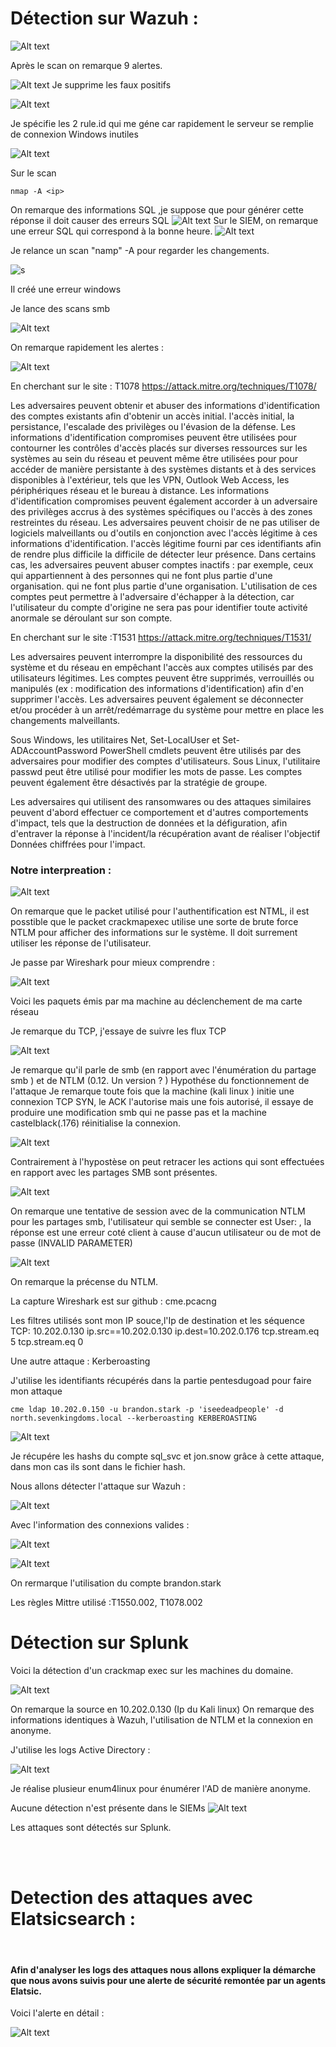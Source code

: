 # Détection sur Wazuh :
![Alt text](img/premierscanagressif.png)

Après le scan on remarque 9 alertes.

![Alt text](<img/résultat dupremierscan .png>)
Je supprime les faux positifs 

![Alt text](img/filtresortdesfauxpostifis.png)

Je spécifie les 2 rule.id qui me géne car rapidement le serveur se remplie de connexion Windows inutiles


![Alt text](img/fullrequest.png)


Sur le scan 

    nmap -A <ip>

On remarque des informations SQL ,je suppose que pour générer cette réponse il doit causer des erreurs SQL
![Alt text](img/mysqlscan1.png)
Sur le SIEM, on remarque une erreur SQL qui correspond à la bonne heure.
![Alt text](img/sourceattaque1.png)


Je relance un scan "namp" -A pour regarder les changements.

![s](img/secondnmap-a.png)

Il créé une erreur windows


Je lance des scans smb 

![Alt text](img/cmehostrep.png)


On remarque rapidement les alertes : 

![Alt text](img/r%C3%A9ponsecmew.png)

En cherchant sur le site  : T1078
https://attack.mitre.org/techniques/T1078/


Les adversaires peuvent 
obtenir et abuser des informations d'identification des comptes existants afin d'obtenir un accès initial. 
l'accès initial, la persistance, l'escalade des privilèges ou l'évasion de la défense. 
Les informations d'identification compromises peuvent être utilisées pour contourner les contrôles d'accès placés sur 
diverses ressources sur les systèmes au sein du réseau et peuvent même être utilisées pour
 pour accéder de manière persistante à des systèmes distants et à des services disponibles à l'extérieur, 
tels que les VPN, Outlook Web Access, les périphériques réseau et le bureau à distance.
 Les informations d'identification compromises peuvent également accorder à un adversaire des privilèges accrus
 à des systèmes spécifiques ou l'accès à des zones restreintes du réseau. 
Les adversaires peuvent choisir de ne pas utiliser de logiciels malveillants ou d'outils en conjonction avec l'accès légitime à ces informations d'identification. 
l'accès légitime fourni par ces identifiants afin de rendre plus difficile la 
difficile de détecter leur présence.
Dans certains cas, les adversaires peuvent abuser 
comptes inactifs : par exemple, ceux qui appartiennent à des personnes qui ne font plus partie d'une organisation. 
qui ne font plus partie d'une organisation. L'utilisation de ces comptes peut permettre à l'adversaire 
d'échapper à la détection, car l'utilisateur du compte d'origine ne sera pas 
pour identifier toute activité anormale se déroulant sur son compte. 

En cherchant sur le site :T1531 https://attack.mitre.org/techniques/T1531/

Les adversaires peuvent interrompre la disponibilité des ressources du système et du réseau en empêchant l'accès aux comptes utilisés par des utilisateurs légitimes. Les comptes peuvent être supprimés, verrouillés ou manipulés (ex : modification des informations d'identification) afin d'en supprimer l'accès. Les adversaires peuvent également se déconnecter et/ou procéder à un arrêt/redémarrage du système pour mettre en place les changements malveillants.

Sous Windows, les utilitaires Net, Set-LocalUser et Set-ADAccountPassword PowerShell cmdlets peuvent être utilisés par des adversaires pour modifier des comptes d'utilisateurs. Sous Linux, l'utilitaire passwd peut être utilisé pour modifier les mots de passe. Les comptes peuvent également être désactivés par la stratégie de groupe.

Les adversaires qui utilisent des ransomwares ou des attaques similaires peuvent d'abord effectuer ce comportement et d'autres comportements d'impact, tels que la destruction de données et la défiguration, afin d'entraver la réponse à l'incident/la récupération avant de réaliser l'objectif Données chiffrées pour l'impact.



### Notre interpreation : 

![Alt text](img/compr%C3%A9hension.png)

On remarque que le packet utilisé pour l'authentification est NTML, il est posstible que le packet crackmapexec utilise une sorte de brute force NTLM pour afficher des informations sur le système. Il doit surrement utiliser les réponse de l'utilisateur.


Je passe par Wireshark pour mieux comprendre : 

![Alt text](img/wireshark.png)


Voici les paquets émis par ma machine au déclenchement de ma carte réseau

Je remarque du TCP, j'essaye de suivre les flux TCP 



![Alt text](img/followtcpstrem.png)


Je remarque qu'il parle de smb (en rapport avec l'énumération du partage smb ) et de NTLM (0.12. Un version ? )
Hypothése du fonctionnement de l'attaque 
Je remarque toute fois que la machine (kali linux ) initie une connexion TCP SYN, le ACK l'autorise mais une fois autorisé, il essaye de produire une modification smb qui ne passe pas et la machine castelblack(.176) réinitialise la connexion.

![Alt text](img/sessionwire.png)

Contrairement à l'hypostèse on peut retracer les actions qui sont effectuées en rapport avec les partages SMB sont présentes.

![Alt text](img/smbecahnge.png)

On remarque une tentative de session avec de la communication NTLM pour les partages smb, l'utilisateur qui semble se connecter est User: \, la réponse est une erreur coté client à cause d'aucun utilisateur ou de mot de passe (INVALID PARAMETER)


![Alt text](img/ntlm.png)

On remarque la précense du NTLM.


La capture Wireshark est sur github : cme.pcacng

Les filtres utilisés sont mon IP souce,l'Ip de destination et les séquence TCP: 10.202.0.130 
ip.src==10.202.0.130
ip.dest=10.202.0.176
tcp.stream.eq 5
tcp.stream.eq 0

Une autre attaque  :  Kerberoasting
 


J'utilise les identifiants récupérés dans la partie pentesdugoad pour faire mon attaque 

    cme ldap 10.202.0.150 -u brandon.stark -p 'iseedeadpeople' -d north.sevenkingdoms.local --kerberoasting KERBEROASTING


![Alt text](img/kerberoasting.png)

Je récupére les hashs du compte sql_svc et jon.snow grâce à cette attaque, dans mon cas ils sont dans le fichier hash.

Nous allons détecter l'attaque sur Wazuh : 


![Alt text](img/attackkerbdetectiononwazuh.png)


Avec l'information des connexions valides :

![Alt text](img/logonsuccestulker.png)



![Alt text](img/ntlmv2.png)

On rermarque l'utilisation du compte brandon.stark


Les règles Mittre utilisé  :T1550.002, T1078.002


# Détection sur Splunk 

Voici la détection d'un crackmap exec sur les machines du domaine.

![Alt text](img/detectioncmesplunl.png)

On remarque la source en 10.202.0.130 (Ip du Kali linux)
On remarque des informations identiques à Wazuh, l'utilisation de NTLM et la connexion en anonyme.

J'utilise les logs Active Directory : 


![Alt text](img/Typedelogsursplunk.png)

Je réalise plusieur enum4linux pour énumérer l'AD de manière anonyme.

Aucune détection n'est présente dans le SIEMs
![Alt text](img/activedirectorynonfonctionnel.png)

Les attaques sont détectés sur Splunk.

<br><br>

# Detection des attaques avec Elatsicsearch :

<br>

#### Afin d'analyser les logs des attaques nous allons expliquer la démarche que nous avons suivis pour une alerte de sécurité remontée par un agents Elatsic.

Voici l'alerte en détail :

![Alt text](img/elastic-log-attaque.png)

